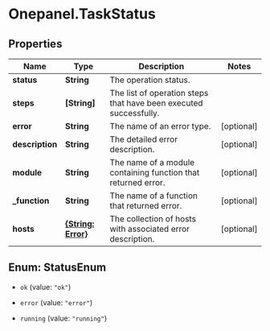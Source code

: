 # Onepanel.TaskStatus

## Properties
Name | Type | Description | Notes
------------ | ------------- | ------------- | -------------
**status** | **String** | The operation status. | 
**steps** | **[String]** | The list of operation steps that have been executed successfully. | 
**error** | **String** | The name of an error type. | [optional] 
**description** | **String** | The detailed error description. | [optional] 
**module** | **String** | The name of a module containing function that returned error. | [optional] 
**_function** | **String** | The name of a function that returned error. | [optional] 
**hosts** | [**{String: Error}**](Error.md) | The collection of hosts with associated error description. | [optional] 


<a name="StatusEnum"></a>
## Enum: StatusEnum


* `ok` (value: `"ok"`)

* `error` (value: `"error"`)

* `running` (value: `"running"`)




